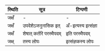 | स्थिति | सूत्र | टिप्पणी |
| ----- | ------- | ------ |
| जक्षँ | - | - |
| जक्षँ | उपदेशेऽजनुनासिक इत् | अँ-इत्यस्य इत्संज्ञा |
| जक्षँ | शेषात् कर्तरि परस्मैपदम् | इति परस्मैपदम् |
| जक्ष् | तस्य लोपः | इत्संज्ञकस्य लोपः |

